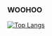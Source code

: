 ### WOOHOO

[![Top Langs](https://github-readme-stats.vercel.app/api/top-langs/?username=aatukaj)](https://github.com/anuraghazra/github-readme-stats)
